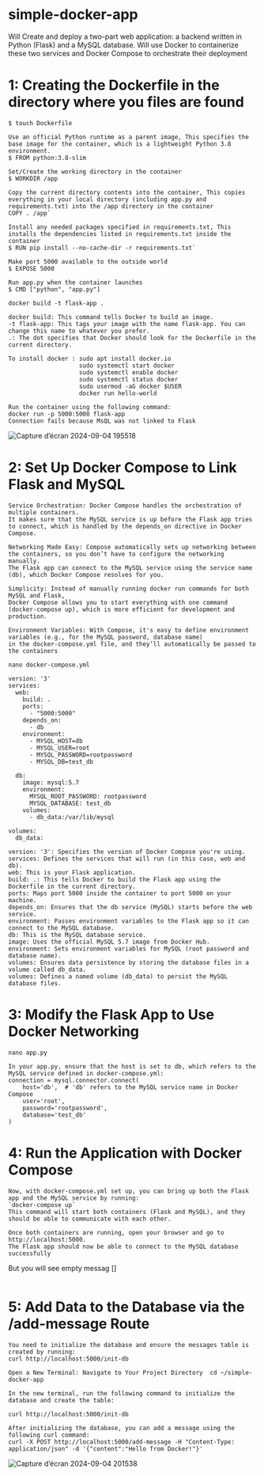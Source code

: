 # simple-docker-app
Will Create and deploy a two-part web application: a backend written in Python (Flask) and a MySQL database. Will use Docker to containerize these two services and Docker Compose to orchestrate their deployment

# 1: Creating the Dockerfile in the directory where you files are found

```
$ touch Dockerfile
```


```
Use an official Python runtime as a parent image, This specifies the base image for the container, which is a lightweight Python 3.8 environment.
$ FROM python:3.8-slim
```


```
Set/Create the working directory in the container
$ WORKDIR /app
```
```
Copy the current directory contents into the container, This copies everything in your local directory (including app.py and requirements.txt) into the /app directory in the container
COPY . /app`
```

```
Install any needed packages specified in requirements.txt, This installs the dependencies listed in requirements.txt inside the container 
$ RUN pip install --no-cache-dir -r requirements.txt`
```

```
Make port 5000 available to the outside world
$ EXPOSE 5000
```

```
Run app.py when the container launches
$ CMD ["python", "app.py"]
```
`docker build -t flask-app .`
```
docker build: This command tells Docker to build an image.
-t flask-app: This tags your image with the name flask-app. You can change this name to whatever you prefer.
.: The dot specifies that Docker should look for the Dockerfile in the current directory.
```


```
To install docker : sudo apt install docker.io
                    sudo systemctl start docker
                    sudo systemctl enable docker
                    sudo systemctl status docker
                    sudo usermod -aG docker $USER
                    docker run hello-world
```
                    
```
Run the container using the following command:
docker run -p 5000:5000 flask-app
Connection fails because MsQL was not linked to Flask
```
![Capture d’écran 2024-09-04 195518](https://github.com/user-attachments/assets/355f7528-1259-4722-b4bd-e92ec502a7d6)


# 2: Set Up Docker Compose to Link Flask and MySQL
```
Service Orchestration: Docker Compose handles the orchestration of multiple containers.
It makes sure that the MySQL service is up before the Flask app tries to connect, which is handled by the depends_on directive in Docker Compose.

Networking Made Easy: Compose automatically sets up networking between the containers, so you don’t have to configure the networking manually.
The Flask app can connect to the MySQL service using the service name (db), which Docker Compose resolves for you.

Simplicity: Instead of manually running docker run commands for both MySQL and Flask,
Docker Compose allows you to start everything with one command (docker-compose up), which is more efficient for development and production.

Environment Variables: With Compose, it's easy to define environment variables (e.g., for the MySQL password, database name)
in the docker-compose.yml file, and they’ll automatically be passed to the containers
```
`nano docker-compose.yml`
```
version: '3'
services:
  web:
    build: .
    ports:
      - "5000:5000"
    depends_on:
      - db
    environment:
      - MYSQL_HOST=db
      - MYSQL_USER=root
      - MYSQL_PASSWORD=rootpassword
      - MYSQL_DB=test_db

  db:
    image: mysql:5.7
    environment:
      MYSQL_ROOT_PASSWORD: rootpassword
      MYSQL_DATABASE: test_db
    volumes:
      - db_data:/var/lib/mysql

volumes:
  db_data:
```
```
version: '3': Specifies the version of Docker Compose you're using.
services: Defines the services that will run (in this case, web and db).
web: This is your Flask application.
build: .: This tells Docker to build the Flask app using the Dockerfile in the current directory.
ports: Maps port 5000 inside the container to port 5000 on your machine.
depends_on: Ensures that the db service (MySQL) starts before the web service.
environment: Passes environment variables to the Flask app so it can connect to the MySQL database.
db: This is the MySQL database service.
image: Uses the official MySQL 5.7 image from Docker Hub.
environment: Sets environment variables for MySQL (root password and database name).
volumes: Ensures data persistence by storing the database files in a volume called db_data.
volumes: Defines a named volume (db_data) to persist the MySQL database files.
```
# 3: Modify the Flask App to Use Docker Networking
`nano app.py`
```
In your app.py, ensure that the host is set to db, which refers to the MySQL service defined in docker-compose.yml:
connection = mysql.connector.connect(
    host='db',  # 'db' refers to the MySQL service name in Docker Compose
    user='root',
    password='rootpassword',
    database='test_db'
)
```
# 4: Run the Application with Docker Compose
```
Now, with docker-compose.yml set up, you can bring up both the Flask app and the MySQL service by running:
`docker-compose up`
This command will start both containers (Flask and MySQL), and they should be able to communicate with each other.
```
```
Once both containers are running, open your browser and go to http://localhost:5000.
The Flask app should now be able to connect to the MySQL database successfully
```
But you will see empty messag []
```
```
# 5: Add Data to the Database via the /add-message Route
```
You need to initialize the database and ensure the messages table is created by running:
curl http://localhost:5000/init-db
```
`Open a New Terminal:
Navigate to Your Project Directory 
cd ~/simple-docker-app`

```
In the new terminal, run the following command to initialize the database and create the table:

curl http://localhost:5000/init-db
```
```
After initializing the database, you can add a message using the following curl command:
curl -X POST http://localhost:5000/add-message -H "Content-Type: application/json" -d '{"content":"Hello from Docker!"}'
```
![Capture d’écran 2024-09-04 201538](https://github.com/user-attachments/assets/d4f0c13f-01a4-473b-8376-5d80144ff6f3)
